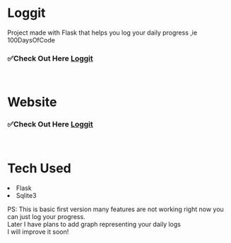 # Loggit
Project made with Flask that helps you log your daily progress ,ie 100DaysOfCode
<h3>✅<b>Check Out Here <a href="https://loggit-app.herokuapp.com/login">Loggit</a></b></h3><br>
<h1>Website</h1>
<h3>✅<b>Check Out Here <a href="https://loggit-app.herokuapp.com/login">Loggit</a></b></h3><br>
<h1>Tech Used </h1>
<li>Flask</li>
<li>Sqlite3</li>

<p>PS: This is basic first version many features are not working right now you can just log your progress.<br>Later I have plans to add graph representing your daily logs 
<br>
I will improve it soon!
</p>
